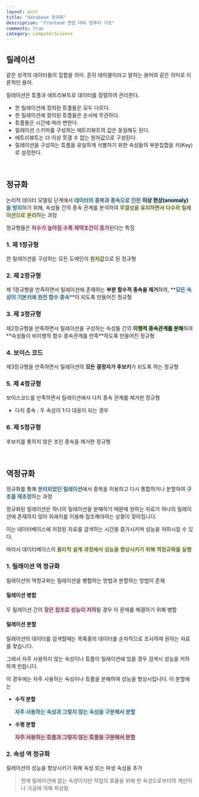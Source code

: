 ```yaml
---
layout: post
title: "database 정규화"
description: "frontend 면접 대비 컴퓨터 기초"
comments: true
category: computerScience
---
```


## 릴레이션

같은 성격의 데이터들의 집합을 의미. 흔히 테이블이라고 말하는 용어와 같은 의미로 이론적인 용어.

릴레이션은 튜플과 에트리뷰트로 데이터를 정렬하여 관리한다.

- 한 릴레이션에 정의된 튜플들은 모두 다르다.
- 한 릴레이션에 정의된 튜플들은 순서에 무관하다.
- 튜플들은 시간에 따라 변한다.
- 릴레이션 스키마를 구성하는 에트리뷰트의 값은 동일해도 된다.
- 에트리뷰트는 더 이상 쪼갤 수 없는 원자값으로 구성된다.
- 릴레이션을 구성하는 튜플을 유일하게 식별하기 위한 속성들의 부분집합을 키(Key)로 설정한다.

<br/>

## 정규화

논리적 데이터 모델링 단계에서 <span style="background-color:rgb(217, 242, 255);">데이터의 중복과 종속으로 인한 **이상 현상(anomaly)** 을 방지</span>하기 위해, 속성들 간의 종속 관계를 분석하여 <span style="background-color:rgb(245, 252, 212);">무결성을 유지하면서 다수의 릴레이션으로 분리</span>하는 과정

정규형들은 <span style="background-color:rgb(255, 217, 235);">차수가 높아질 수록 제약조건이 증가</span>된다는 특징

### 1. 제 1정규형

한 릴레이션을 구성하는 모든 도메인이 <span style="background-color:rgb(245, 252, 212);">원자값</span>으로 된 정규형

### 2. 제 2정규형

제 1정규형을 만족하면서 릴레이션에 존재하는 **부분 함수적 종속을 제거**하여, **<span style="background-color:rgb(217, 242, 255);">모든 속성이 기본키에 완전 함수 종속</span>**이 되도록 만들어진 정규형

### 3. 제 3정규형

제2정규형을 만족하면서 릴레이션을 구성하는 속성들 간의 **<span style="background-color:rgb(223, 255, 217);">이행적 종속관계를 분해**하여 **속성들이 비이행적 함수 종속관계를 만족</span>**하도록 만들어진 정규형

### 4. 보이스 코드

제3정규형을 만족하면서 릴레이션의 **모든 결정자가 후보키**가 되도록 하는 정규형

### 5. 제 4정규형

보이스코드를 만족하면서 릴레이션에서 다치 종속 관계를 제거한 정규형

- 다치 종속 : 두 속성이 1:다 대응이 되는 경우

### 6. 제 5정규형

후보키를 통하지 않은 조인 종속을 제거한 정규형

<br/>

## 역정규화

정규화를 통해 <span style="background-color:rgb(217, 242, 255);">분리되었던 릴레이션</span>에서 중복을 허용하고 다시 통합하거나 분할하여 <span style="background-color:rgb(217, 242, 255);">구조를 재조정</span>하는 과정

정규화된 릴레이션은 하나의 릴레이션을 분해하기 때문에 원하는 자료가 하나의 릴레이션에 존재하지 않아 외래키를 이용해 참조해야하는 상황이 잦아집니다.

이는 데이터베이스에 저장된 자료를 검색하는 시간을 증가시키며 성능을 저하시킬 수 있다.

따라서 데이터베이스의 <span style="background-color:rgb(245, 252, 212);">물리적 설계 과정에서 성능을 향상시키기 위해 역정규화를 실행</span>

### 1. 릴레이션 역 정규화

릴레이션의 역정규화는 릴레이션을 병합하는 방법과 분할하는 방법이 존재

#### 릴레이션 병합

두 릴레이션 간의 <span style="background-color:rgb(255, 217, 235);">잦은 참조로 성능이 저하</span>될 경우 이 문제를 해결하기 위해 병합

#### 릴레이션 분할

릴레이션의 데이터를 검색할때는 목록중의 데이터를 순차적으로 조사하여 원하는 자료를 찾습니다.

그래서 자주 사용하지 않는 속성이나 튜플이 릴레이션에 있을 경우 검색시 성능을 저하하게 만듭니다.

이 경우에는 자주 사용하는 속성이나 튜플을 분해하여 성능을 향상시킵니다. 이 분할에는

- **수직 분할**

  <span style="background-color:rgb(245, 252, 212);"><span style="background-color:rgb(217, 242, 255);">자주 사용하는 속성과 그렇지 않는 속성을 구분해서 분할</span>

- **수평 분할**

  <span style="background-color:rgb(237, 217, 255);"><span style="background-color:rgb(247, 205, 223);">자주 사용하는 튜플과 그렇지 않는 튜플을 구분해서 분할</span>

### 2. 속성 역 정규화

릴레이션의 성능을 향상시키기 위해 속성 또는 파생 속성을 추가

> 현재 릴레이션에 없는 속성이지만 작업의 효율을 위해 한 속성으로부터의 계산이나 가공에 의해 파상됨
